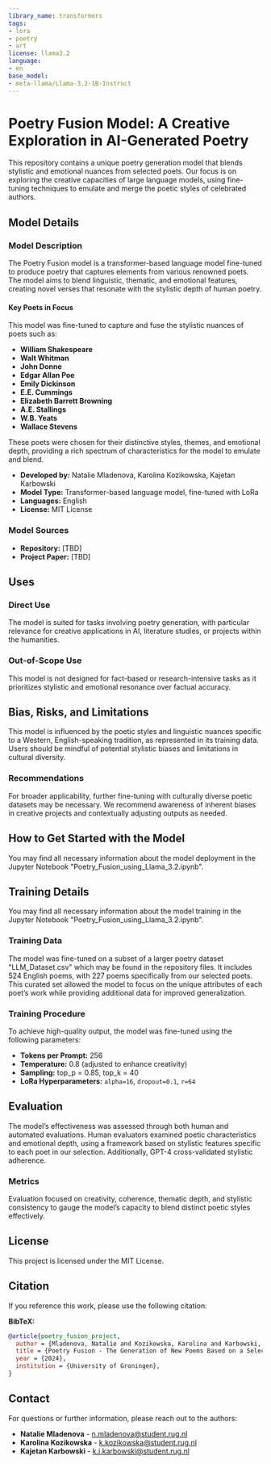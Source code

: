 ```yaml
---
library_name: transformers
tags:
- lora
- poetry
- art
license: llama3.2
language:
- en
base_model:
- meta-llama/Llama-3.2-1B-Instruct
---
```


# Poetry Fusion Model: A Creative Exploration in AI-Generated Poetry

This repository contains a unique poetry generation model that blends stylistic and emotional nuances from selected poets. Our focus is on exploring the creative capacities of large language models, using fine-tuning techniques to emulate and merge the poetic styles of celebrated authors. 

## Model Details

### Model Description

The Poetry Fusion model is a transformer-based language model fine-tuned to produce poetry that captures elements from various renowned poets. The model aims to blend linguistic, thematic, and emotional features, creating novel verses that resonate with the stylistic depth of human poetry.

#### Key Poets in Focus
This model was fine-tuned to capture and fuse the stylistic nuances of poets such as:
- **William Shakespeare**
- **Walt Whitman**
- **John Donne**
- **Edgar Allan Poe**
- **Emily Dickinson**
- **E.E. Cummings**
- **Elizabeth Barrett Browning**
- **A.E. Stallings**
- **W.B. Yeats**
- **Wallace Stevens**

These poets were chosen for their distinctive styles, themes, and emotional depth, providing a rich spectrum of characteristics for the model to emulate and blend.

- **Developed by:** Natalie Mladenova, Karolina Kozikowska, Kajetan Karbowski
- **Model Type:** Transformer-based language model, fine-tuned with LoRa
- **Languages:** English
- **License:** MIT License

### Model Sources
- **Repository:** [TBD]
- **Project Paper:** [TBD]

## Uses

### Direct Use
The model is suited for tasks involving poetry generation, with particular relevance for creative applications in AI, literature studies, or projects within the humanities.

### Out-of-Scope Use
This model is not designed for fact-based or research-intensive tasks as it prioritizes stylistic and emotional resonance over factual accuracy.

## Bias, Risks, and Limitations

This model is influenced by the poetic styles and linguistic nuances specific to a Western, English-speaking tradition, as represented in its training data. Users should be mindful of potential stylistic biases and limitations in cultural diversity.

### Recommendations
For broader applicability, further fine-tuning with culturally diverse poetic datasets may be necessary. We recommend awareness of inherent biases in creative projects and contextually adjusting outputs as needed.

## How to Get Started with the Model

You may find all necessary information about the model deployment in the Jupyter Notebook "Poetry_Fusion_using_Llama_3.2.ipynb".

## Training Details

You may find all necessary information about the model training in the Jupyter Notebook "Poetry_Fusion_using_Llama_3.2.ipynb".

### Training Data
The model was fine-tuned on a subset of a larger poetry dataset "LLM_Dataset.csv" which may be found in the repository files. It includes 524 English poems, with 227 poems specifically from our selected poets. This curated set allowed the model to focus on the unique attributes of each poet’s work while providing additional data for improved generalization.

### Training Procedure
To achieve high-quality output, the model was fine-tuned using the following parameters:
- **Tokens per Prompt:** 256
- **Temperature:** 0.8 (adjusted to enhance creativity)
- **Sampling:** top_p = 0.85, top_k = 40
- **LoRa Hyperparameters:** `alpha=16`, `dropout=0.1`, `r=64`

## Evaluation

The model’s effectiveness was assessed through both human and automated evaluations. Human evaluators examined poetic characteristics and emotional depth, using a framework based on stylistic features specific to each poet in our selection. Additionally, GPT-4 cross-validated stylistic adherence.

### Metrics
Evaluation focused on creativity, coherence, thematic depth, and stylistic consistency to gauge the model’s capacity to blend distinct poetic styles effectively.

## License

This project is licensed under the MIT License.

## Citation

If you reference this work, please use the following citation:

**BibTeX:**

```bibtex
@article{poetry_fusion_project,
  author = {Mladenova, Natalie and Kozikowska, Karolina and Karbowski, Kajetan},
  title = {Poetry Fusion - The Generation of New Poems Based on a Selection of Authors},
  year = {2024},
  institution = {University of Groningen},
}
```

## Contact

For questions or further information, please reach out to the authors:
- **Natalie Mladenova** - n.mladenova@student.rug.nl
- **Karolina Kozikowska** - k.kozikowska@student.rug.nl
- **Kajetan Karbowski** - k.j.karbowski@student.rug.nl